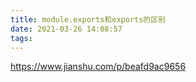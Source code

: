 ```yaml
---
title: module.exports和exports的区别
date: 2021-03-26 14:08:57
tags:
---
```


https://www.jianshu.com/p/beafd9ac9656